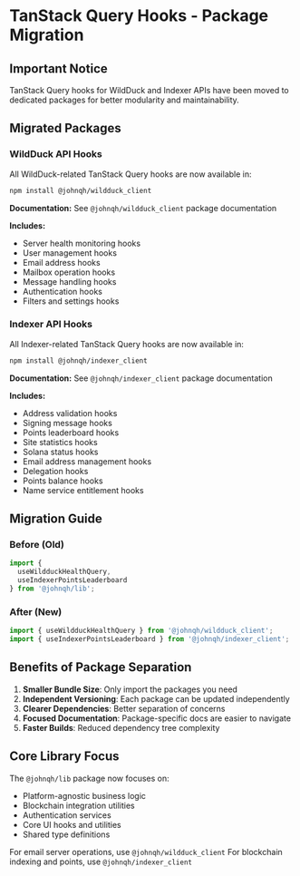 # TanStack Query Hooks - Package Migration

## Important Notice

TanStack Query hooks for WildDuck and Indexer APIs have been moved to dedicated packages for better modularity and maintainability.

## Migrated Packages

### WildDuck API Hooks
All WildDuck-related TanStack Query hooks are now available in:
```bash
npm install @johnqh/wildduck_client
```

**Documentation:** See `@johnqh/wildduck_client` package documentation

**Includes:**
- Server health monitoring hooks
- User management hooks
- Email address hooks
- Mailbox operation hooks
- Message handling hooks
- Authentication hooks
- Filters and settings hooks

### Indexer API Hooks
All Indexer-related TanStack Query hooks are now available in:
```bash
npm install @johnqh/indexer_client
```

**Documentation:** See `@johnqh/indexer_client` package documentation

**Includes:**
- Address validation hooks
- Signing message hooks
- Points leaderboard hooks
- Site statistics hooks
- Solana status hooks
- Email address management hooks
- Delegation hooks
- Points balance hooks
- Name service entitlement hooks

## Migration Guide

### Before (Old)
```typescript
import {
  useWildduckHealthQuery,
  useIndexerPointsLeaderboard
} from '@johnqh/lib';
```

### After (New)
```typescript
import { useWildduckHealthQuery } from '@johnqh/wildduck_client';
import { useIndexerPointsLeaderboard } from '@johnqh/indexer_client';
```

## Benefits of Package Separation

1. **Smaller Bundle Size**: Only import the packages you need
2. **Independent Versioning**: Each package can be updated independently
3. **Clearer Dependencies**: Better separation of concerns
4. **Focused Documentation**: Package-specific docs are easier to navigate
5. **Faster Builds**: Reduced dependency tree complexity

## Core Library Focus

The `@johnqh/lib` package now focuses on:
- Platform-agnostic business logic
- Blockchain integration utilities
- Authentication services
- Core UI hooks and utilities
- Shared type definitions

For email server operations, use `@johnqh/wildduck_client`
For blockchain indexing and points, use `@johnqh/indexer_client`
